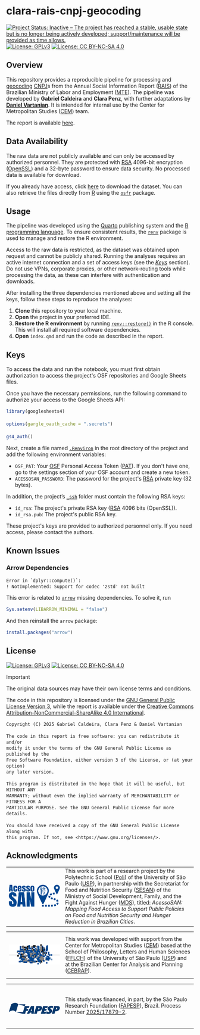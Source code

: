 # clara-rais-cnpj-geocoding

<!-- badges: start -->
[![Project Status: Inactive – The project has reached a stable, usable state but is no longer being actively developed; support/maintenance will be provided as time allows.](https://www.repostatus.org/badges/latest/inactive.svg)](https://www.repostatus.org/#inactive)
[![License: GPLv3](https://img.shields.io/badge/license-GPLv3-bd0000.svg)](https://www.gnu.org/licenses/gpl-3.0)
[![License: CC BY-NC-SA 4.0](https://img.shields.io/badge/license-CC_BY--NC--SA_4.0-lightgrey.svg)](https://creativecommons.org/licenses/by-nc-sa/4.0/)
<!-- badges: end -->

## Overview

This repository provides a reproducible pipeline for processing and [geocoding](https://en.wikipedia.org/wiki/Address_geocoding) [CNPJ](https://en.wikipedia.org/wiki/CNPJ)s from the Annual Social Information Report ([RAIS](https://www.rais.gov.br/)) of the Brazilian Ministry of Labor and Employment ([MTE](https://www.gov.br/trabalho-e-emprego)). The pipeline was developed by **Gabriel Caldeira** and **Clara Penz**, with further adaptations by [**Daniel Vartanian**](https://github.com/danielvartan). It is intended for internal use by the Center for Metropolitan Studies ([CEM](https://centrodametropole.fflch.usp.br/)) team.

The report is available [here](https://cem-usp.github.io/clara-rais-cnpj-geocoding/).

## Data Availability

The raw data are not publicly available and can only be accessed by authorized personnel. They are protected with [RSA](https://en.wikipedia.org/wiki/RSA_cryptosystem) 4096-bit encryption ([OpenSSL](https://www.openssl.org/)) and a 32-byte password to ensure data security. No processed data is available for download.

If you already have access, click [here](https://osf.io/tdswp) to download the dataset. You can also retrieve the files directly from [R](https://www.r-project.org/) using the [`osfr`](https://docs.ropensci.org/osfr/) package.

## Usage

The pipeline was developed using the [Quarto](https://quarto.org/) publishing system and the [R programming language](https://www.r-project.org/). To ensure consistent results, the [`renv`](https://rstudio.github.io/renv/) package is used to manage and restore the R environment.

Access to the raw data is restricted, as the dataset was obtained upon request and cannot be publicly shared. Running the analyses requires an active internet connection and a set of access keys (see the [*Keys*](#keys) section). Do not use VPNs, corporate proxies, or other network-routing tools while processing the data, as these can interfere with authentication and downloads.

After installing the three dependencies mentioned above and setting all the keys, follow these steps to reproduce the analyses:

1. **Clone** this repository to your local machine.
2. **Open** the project in your preferred IDE.
3. **Restore the R environment** by running [`renv::restore()`](https://rstudio.github.io/renv/reference/restore.html) in the R console. This will install all required software dependencies.
4. **Open** `index.qmd` and run the code as described in the report.

## Keys

To access the data and run the notebook, you must first obtain authorization to access the project's OSF repositories and Google Sheets files.

Once you have the necessary permissions, run the following command to authorize your access to the Google Sheets API:

```r
library(googlesheets4)

options(gargle_oauth_cache = ".secrets")

gs4_auth()
```

Next, create a file named [`.Renviron`](https://bookdown.org/csgillespie/efficientR/set-up.html#:~:text=2.4.6%20The%20.Renviron%20file) in the root directory of the project and add the following environment variables:

- `OSF_PAT`: Your [OSF](https://osf.io/) Personal Access Token ([PAT](https://en.wikipedia.org/wiki/Personal_access_token)). If you don't have one, go to the settings section of your OSF account and create a new token.
- `ACESSOSAN_PASSWORD`: The password for the project's [RSA](https://en.wikipedia.org/wiki/RSA_cryptosystem) private key (32 bytes).

In addition, the project’s [`_ssh`](_ssh) folder must contain the following RSA keys:

- `id_rsa`: The project's private RSA key ([RSA](https://en.wikipedia.org/wiki/RSA_cryptosystem) 4096 bits (OpenSSL)).
- `id_rsa.pub`: The project's public RSA key.

These project's keys are provided to authorized personnel only. If you need access, please contact the authors.

## Known Issues

### Arrow Dependencies

```
Error in `dplyr::compute()`:
! NotImplemented: Support for codec 'zstd' not built
```

This error is related to [`arrow`](https://arrow.apache.org/docs/r/index.html) missing dependencies. To solve it, run

```r
Sys.setenv(LIBARROW_MINIMAL = "false")
```

And then reinstall the `arrow` package:

```r
install.packages("arrow")
```

## License

[![License: GPLv3](https://img.shields.io/badge/license-GPLv3-bd0000.svg)](https://www.gnu.org/licenses/gpl-3.0)
[![License: CC BY-NC-SA 4.0](https://img.shields.io/badge/license-CC_BY--NC--SA_4.0-lightgrey.svg)](https://creativecommons.org/licenses/by-nc-sa/4.0/)

> [!IMPORTANT]
> The original data sources may have their own license terms and conditions.

The code in this repository is licensed under the [GNU General Public License Version 3](https://www.gnu.org/licenses/gpl-3.0), while the report is available under the [Creative Commons Attribution-NonCommercial-ShareAlike 4.0 International](https://creativecommons.org/licenses/by-nc-sa/4.0/).

``` text
Copyright (C) 2025 Gabriel Caldeira, Clara Penz & Daniel Vartanian

The code in this report is free software: you can redistribute it and/or
modify it under the terms of the GNU General Public License as published by the
Free Software Foundation, either version 3 of the License, or (at your option)
any later version.

This program is distributed in the hope that it will be useful, but WITHOUT ANY
WARRANTY; without even the implied warranty of MERCHANTABILITY or FITNESS FOR A
PARTICULAR PURPOSE. See the GNU General Public License for more details.

You should have received a copy of the GNU General Public License along with
this program. If not, see <https://www.gnu.org/licenses/>.
```

## Acknowledgments

<table>
  <tr>
    <td width="30%">
      <br>
      <p align="center">
        <a href="https://doi.org/10.17605/OSF.IO/ZE6WT"><img src="images/acessosan-logo.svg" width="140em"/></a>
      </p>
      <br>
    </td>
    <td width="70%">
      This work is part of a research project by the Polytechnic School (<a href="https://www.poli.usp.br/">Poli</a>) of the University of São Paulo (<a href="https://usp.br/">USP</a>), in partnership with the Secretariat for Food and Nutrition Security (<a href="https://www.gov.br/mds/pt-br/orgaos/SESAN">SESAN</a>) of the Ministry of Social Development, Family, and the Fight Against Hunger (<a href="https://www.gov.br/mds/">MDS</a>), titled: <em>AcessoSAN: Mapping Food Access to Support Public Policies on Food and Nutrition Security and Hunger Reduction in Brazilian Cities</em>.
    </td>
  </tr>
</table>

<table>
  <tr>
    <td width="30%">
      <br>
      <p align="center">
        <a href="https://centrodametropole.fflch.usp.br"><img src="images/cem-icon.svg" width="190em"/></a>
      </p>
      <br>
    </td>
    <td width="70%">
      This work was developed with support from the Center for Metropolitan Studies (<a href="https://centrodametropole.fflch.usp.br">CEM</a>) based at the School of Philosophy, Letters and Human Sciences (<a href="https://www.fflch.usp.br/">FFLCH</a>) of the University of São Paulo (<a href="https://usp.br">USP</a>) and at the Brazilian Center for Analysis and Planning (<a href="https://cebrap.org.br/">CEBRAP</a>).
    </td>
  </tr>
</table>

<table>
  <tr>
    <td width="30%">
      <br>
      <p align="center">
        <br> <a href="https://fapesp.br/"><img src="images/fapesp-logo.svg" width="160em"/></a>
      </p>
      <br>
    </td>
    <td width="70%">
      This study was financed, in part, by the São Paulo Research Foundation (<a href="https://fapesp.br/">FAPESP</a>), Brazil. Process Number <a href="https://bv.fapesp.br/en/bolsas/231507/geospatial-data-science-applied-to-food-policies/">2025/17879-2</a>.
    </td>
  </tr>
</table>

